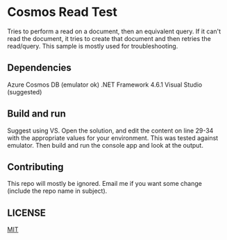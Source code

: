 # Cosmos Read Test

Tries to perform a read on a document, then an equivalent query. If it can't read the document, it tries to create that document and then retries the read/query. This sample is mostly used for troubleshooting.

## Dependencies

Azure Cosmos DB (emulator ok)
.NET Framework 4.6.1
Visual Studio (suggested)

## Build and run

Suggest using VS. Open the solution, and edit the content on line 29-34 with the appropriate values for your environment. This was tested against emulator. Then build and run the console app and look at the output.

## Contributing

This repo will mostly be ignored. Email me if you want some change (include the repo name in subject).

## LICENSE

[MIT](LICENSE)